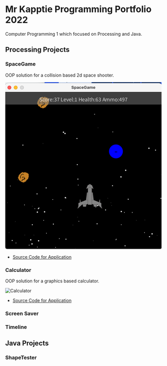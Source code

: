 # Mr Kapptie Programming Portfolio 2022
Computer Programming 1 which focused on Processing and Java. 

## Processing Projects

### SpaceGame
OOP solution for a collision based 2d space shooter.

![SpaceGame](https://github.com/kappter/programming22b3/blob/gh-pages/images/SpaceGame2022.png?raw=true)

* [Source Code for Application](https://github.com/kappter/programming22b3/blob/gh-pages/src/SpaceGame.zip)

### Calculator
OOP solution for a graphics based calculator.

![Calculator]()

* [Source Code for Application]()


### Screen Saver

### Timeline

## Java Projects

### ShapeTester
